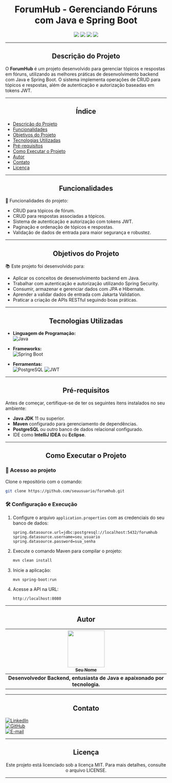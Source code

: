# <h1 align="center">ForumHub - Gerenciando Fóruns com Java e Spring Boot</h1>

<p align="center">
<img src="https://img.shields.io/badge/Java-ED8B00?style=for-the-badge&logo=openjdk&logoColor=white"/>
<img src="https://img.shields.io/badge/SpringBoot-6DB33F?style=for-the-badge&logo=springboot&logoColor=white"/>
<img src="https://img.shields.io/badge/JPA-Hibernate-blue?style=for-the-badge&logo=hibernate&logoColor=white"/>
<img src="https://img.shields.io/badge/Alura-004D61?style=for-the-badge&logo=alura&logoColor=white"/>
</p>

---

## <h2 align="center">Descrição do Projeto</h2>

O **ForumHub** é um projeto desenvolvido para gerenciar tópicos e respostas em fóruns, utilizando as melhores práticas de desenvolvimento backend com Java e Spring Boot. O sistema implementa operações de CRUD para tópicos e respostas, além de autenticação e autorização baseadas em tokens JWT.

---

## <h2 align="center">Índice</h2>

* [Descrição do Projeto](#descrição-do-projeto)
* [Funcionalidades](#funcionalidades)
* [Objetivos do Projeto](#objetivos-do-projeto)
* [Tecnologias Utilizadas](#tecnologias-utilizadas)
* [Pré-requisitos](#pré-requisitos)
* [Como Executar o Projeto](#como-executar-o-projeto)
* [Autor](#autor)
* [Contato](#contato)
* [Licença](#licença)

---

## <h2 align="center">Funcionalidades</h2>

🔨 Funcionalidades do projeto:

- CRUD para tópicos de fórum.
- CRUD para respostas associadas a tópicos.
- Sistema de autenticação e autorização com tokens JWT.
- Paginação e ordenação de tópicos e respostas.
- Validação de dados de entrada para maior segurança e robustez.

---

## <h2 align="center">Objetivos do Projeto</h2>

📚 Este projeto foi desenvolvido para:
- Aplicar os conceitos de desenvolvimento backend em Java.
- Trabalhar com autenticação e autorização utilizando Spring Security.
- Consumir, armazenar e gerenciar dados com JPA e Hibernate.
- Aprender a validar dados de entrada com Jakarta Validation.
- Praticar a criação de APIs RESTful seguindo boas práticas.

---

## <h2 align="center">Tecnologias Utilizadas</h2>

- **Linguagem de Programação:**  
![Java](https://img.shields.io/badge/java-000.svg?style=for-the-badge&logo=openjdk&logoColor=%23ED8B00)

- **Frameworks:**  
![Spring Boot](https://img.shields.io/badge/springboot-000.svg?style=for-the-badge&logo=springboot&logoColor=%236DB33F)

- **Ferramentas:**  
![PostgreSQL](https://img.shields.io/badge/PostgreSQL-000?style=for-the-badge&logo=postgresql)
![JWT](https://img.shields.io/badge/JWT-000?style=for-the-badge&logo=jsonwebtokens&logoColor=orange)

---

## <h2 align="center">Pré-requisitos</h2>

Antes de começar, certifique-se de ter os seguintes itens instalados no seu ambiente:

- **Java JDK** 11 ou superior.  
- **Maven** configurado para gerenciamento de dependências.  
- **PostgreSQL** ou outro banco de dados relacional configurado.  
- IDE como **IntelliJ IDEA** ou **Eclipse**.

---

## <h2 align="center">Como Executar o Projeto</h2>

### 📁 Acesso ao projeto

Clone o repositório com o comando:

```bash
git clone https://github.com/seuusuario/forumhub.git
```

### 🛠️ Configuração e Execução

1. Configure o arquivo `application.properties` com as credenciais do seu banco de dados:
   ```properties
   spring.datasource.url=jdbc:postgresql://localhost:5432/forumhub
   spring.datasource.username=seu_usuario
   spring.datasource.password=sua_senha
   ```

2. Execute o comando Maven para compilar o projeto:
   ```bash
   mvn clean install
   ```

3. Inicie a aplicação:
   ```bash
   mvn spring-boot:run
   ```

4. Acesse a API na URL:
   ```
   http://localhost:8080
   ```

---

## <h2 align="center">Autor</h2>

<div align="center">

| [<img src="https://avatars.githubusercontent.com/u/12345678?v=4" width=115><br><sub>Seu Nome</sub>](https://github.com/seuusuario) |
| :---: |
| **Desenvolvedor Backend, entusiasta de Java e apaixonado por tecnologia.** |

</div>

---

## <h2 align="center">Contato</h2>

[![LinkedIn](https://img.shields.io/badge/LinkedIn-000?style=for-the-badge&logo=linkedin&logoColor=white)](https://www.linkedin.com/in/seulinkedin/)  
[![GitHub](https://img.shields.io/badge/GitHub-000?style=for-the-badge&logo=github&logoColor=white)](https://github.com/seuusuario)  
[![E-mail](https://img.shields.io/badge/-Email-000?style=for-the-badge&logo=microsoft-outlook&logoColor=white)](mailto:seuemail@exemplo.com)

---

## <h2 align="center">Licença</h2>

<p align="center">
Este projeto está licenciado sob a licença MIT. Para mais detalhes, consulte o arquivo LICENSE.
</p>

---
```

